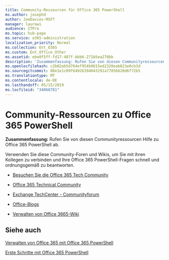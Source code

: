 ```yaml
---
title: Community-Ressourcen für Office 365 PowerShell
ms.author: josephd
author: JoeDavies-MSFT
manager: laurawi
audience: ITPro
ms.topic: hub-page
ms.service: o365-administration
localization_priority: Normal
ms.collection: Ent_O365
ms.custom: Ent_Office_Other
ms.assetid: ebe0f5ff-fd17-487f-bbb6-271b5ea270bb
description: 'Zusammenfassung: Rufen Sie von diesen Communityressourcen Hilfe zu Office 365 PowerShell ab.'
ms.openlocfilehash: c2b02ab5d764ef954b9615ed2320eab821e0cb3d
ms.sourcegitcommit: 08e1e1c09f64926394043291a77856620d6f72b5
ms.translationtype: MT
ms.contentlocale: de-DE
ms.lasthandoff: 05/15/2019
ms.locfileid: "34068781"
---
```

# <a name="office-365-powershell-community-resources"></a>Community-Ressourcen zu Office 365 PowerShell

 **Zusammenfassung:** Rufen Sie von diesen Communityressourcen Hilfe zu Office 365 PowerShell ab.
  
Verwenden Sie diese Community-Foren und Wikis, um Sie mit ihren Kollegen zu verbinden und Ihre Office 365 PowerShell-Fragen schnell und ordnungsgemäß zu beantworten. 
  
- [Besuchen Sie die Office 365 Tech Community](https://techcommunity.microsoft.com/t5/Office-365/ct-p/Office365)
    
- [Office 365 Technical Community](https://techcommunity.microsoft.com/t5/Office-365/ct-p/Office365)
    
- [Exchange TechCenter - Communityforum](https://social.technet.microsoft.com/Forums/exchange/en-US/home?forum=exchangesvrgeneral)
    
- [Office-Blogs](https://blogs.office.com/)
    
- [Verwalten von Office 3665-Wiki](https://community.office365.com/en-us/w/manage/default.aspx)
    
## <a name="see-also"></a>Siehe auch

#### 

[Verwalten von Office 365 mit Office 365 PowerShell](manage-office-365-with-office-365-powershell.md)
  
[Erste Schritte mit Office 365 PowerShell](getting-started-with-office-365-powershell.md)

